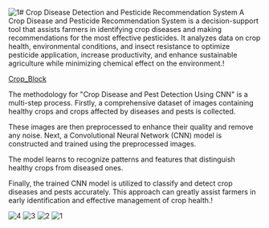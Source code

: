 ![1](https://github.com/user-attachments/assets/6b83be46-a9d1-4ee7-8921-698117cda1ed)# Crop Disease Detection and Pesticide Recommendation System 
A Crop Disease and Pesticide Recommendation System is a decision-support tool that assists farmers in identifying crop diseases and making recommendations for the most effective pesticides. It analyzes data on crop health, environmental conditions, and insect resistance to optimize pesticide application, increase productivity, and enhance sustainable agriculture while minimizing chemical effect on the environment.!

[Crop_Block](https://github.com/user-attachments/assets/bb222941-9e21-4c8f-a17e-91ebcf336caa)

The methodology for "Crop Disease and Pest Detection Using CNN" is a multi-step process. Firstly, a comprehensive dataset of images containing healthy crops and crops affected by diseases and pests is collected. 

These images are then preprocessed to enhance their quality and remove any noise. Next, a Convolutional Neural Network (CNN) model is constructed and trained using the preprocessed images. 

The model learns to recognize patterns and features that distinguish healthy crops from diseased ones. 

Finally, the trained CNN model is utilized to classify and detect crop diseases and pests accurately. This approach can greatly assist farmers in early identification and effective management of crop health.!

![4](https://github.com/user-attachments/assets/b3d5c95d-d852-4664-b0de-613c7933f15c)
![3](https://github.com/user-attachments/assets/7a182b31-bcfa-4add-8d50-0b9f176e73e9)
![2](https://github.com/user-attachments/assets/1e3693a9-9f43-46ec-b42f-8014ef6ecb20)
![1](https://github.com/user-attachments/assets/e3b6c732-18af-4350-a70d-aed44286459f)






